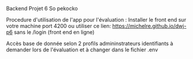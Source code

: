 Backend
Projet 6 So pekocko

Procedure d'utilisation de l'app pour l'évaluation :
Installer le front end sur votre machine port 4200 ou utiliser ce lien: https://michelre.github.io/dwj-p6 sans le /login (front end en ligne)

Accès base de donnée selon 2 profils admininstrateurs identifiants à demander lors de l'évaluation et à changer dans le fichier .env

